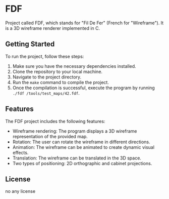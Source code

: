# FDF

Project called FDF, which stands for "Fil De Fer" (French for "Wireframe"). 
It is a 3D wireframe renderer implemented in C.

## Getting Started

To run the project, follow these steps:

1. Make sure you have the necessary dependencies installed.
2. Clone the repository to your local machine.
3. Navigate to the project directory.
4. Run the `make` command to compile the project.
5. Once the compilation is successful, execute the program by running `./fdf /tools/test_maps/42.fdf`.

## Features

The FDF project includes the following features:

- Wireframe rendering: The program displays a 3D wireframe representation of the provided map.
- Rotation: The user can rotate the wireframe in different directions.
- Animation: The wireframe can be animated to create dynamic visual effects.
- Translation: The wireframe can be translated in the 3D space.
- Two types of positioning: 2D orthographic and cabinet projections.

## License

no any license

